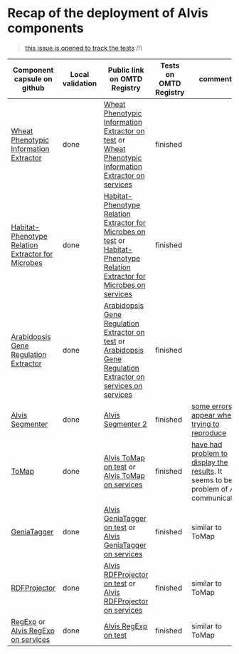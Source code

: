 # Recap of the deployment of Alvis components 

> [this issue is opened to track the tests](https://github.com/openminted/alvis-docker/issues/10)   /!\



| Component capsule on github | Local validation | Public link on OMTD Registry | Tests on OMTD Registry | comments |
| ------------- | ------------- | --------------------- |-------------|----------------|
| [Wheat Phenotypic Information Extractor](uc-tdm-as-d/) | done | [Wheat Phenotypic Information Extractor on test](https://test.openminted.eu/landingPage/application/8480d942-8727-4347-9ccc-225e7c7471a6) or  [Wheat Phenotypic Information Extractor on services](https://services.openminted.eu/landingPage/application/76e18ea6-a352-40c9-b6b3-5e54b19a8f09) |  finished |  |
| [Habitat-Phenotype Relation Extractor for Microbes](uc-tdm-as-c/) | done |  [Habitat-Phenotype Relation Extractor for Microbes on test](https://test.openminted.eu/landingPage/application/dc1176fe-4ea1-48fe-b584-99eb204409e2) or [Habitat-Phenotype Relation Extractor for Microbes on services](https://services.openminted.eu/landingPage/application/5624991b-88ac-464b-a9bc-5156e200d498)| finished |  |
| [Arabidopsis Gene Regulation Extractor](uc-tdm-as-e/) | done |  [Arabidopsis Gene Regulation Extractor on test](https://test.openminted.eu/landingPage/application/b1072fb6-78fb-4fdb-bd20-9916f74810b9) or [Arabidopsis Gene Regulation Extractor on services on services](https://services.openminted.eu/landingPage/application/c9ea48d8-6652-4fd2-aa84-0bb4c071eb82)| finished |  |
| [Alvis Segmenter](segmenter/) | done  | [Alvis Segmenter 2](https://test.openminted.eu/landingPage/component/62bd4ee3-5476-4343-b27b-ac65d8dba385) | finished | [some errors appear when trying to reproduce](https://github.com/openminted/alvis-docker/issues/10#issuecomment-386676078) |
| [ToMap](tomap/) | done | [Alvis ToMap on test](https://test.openminted.eu/landingPage/component/f145b471-c3e7-48b1-992d-c19bd79d156e) or [Alvis ToMap on services](https://services.openminted.eu/landingPage/component/d7ed95dc-b6e3-4d7a-8053-51f4de209bdd) | finished  | [have had problem to display the results](https://github.com/openminted/alvis-docker/issues/10#issuecomment-388838168). It seems to be a problem of AAI communication  |
| [GeniaTagger](geniatagger/)  | done | [Alvis GeniaTagger on test](https://test.openminted.eu/landingPage/component/2cb79581-8629-412e-ba7c-51a4b6c5bb19) or [Alvis GeniaTagger on services](https://services.openminted.eu/landingPage/component/794d6be2-14b0-4878-9dc8-1769586fb714)| finished | similar to ToMap |
| [RDFProjector](rdfprojector/) | done | [Alvis RDFProjector on test](https://test.openminted.eu/landingPage/component/1e382d21-8669-45ef-8415-3f9e1ecff3bf) or [Alvis RDFProjector on services](https://services.openminted.eu/landingPage/component/7aafd52e-4cc2-4c04-8a63-cfd0ae4f14d5) | finished | similar to ToMap |
| [RegExp](regexp/) or [Alvis RegExp on services](https://services.openminted.eu/landingPage/component/8d5df10b-ad30-4822-8806-b3fc5070b58d) | done | [Alvis RegExp on test](https://test.openminted.eu/landingPage/component/ed724697-a907-4140-ac83-9aa485375ce4) | finished | similar to ToMap |

